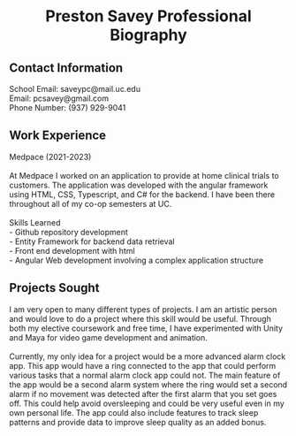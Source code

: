 <h1 style="text-align:center">Preston Savey Professional Biography</h1> 
<h2>Contact Information</h2>
School Email: saveypc@mail.uc.edu <br>
Email: pcsavey@gmail.com <br>
Phone Number: (937) 929-9041

<h2>Work Experience</h2>
Medpace (2021-2023)
<br><br>
At Medpace I worked on an application to provide at home clinical trials to customers. The application was developed with the angular framework using HTML, CSS, Typescript, and C# for the backend. I have been there throughout all of my co-op semesters at UC.
<br>
<br>
Skills Learned <br>
- Github repository development <br>
- Entity Framework for backend data retrieval <br>
- Front end development with html <br>
- Angular Web development involving a complex application structure <br>
<h2>Projects Sought</h2>
I am very open to many different types of projects. I am an artistic person and would love to do a project where this skill would be useful. Through both my elective coursework and free time, I have experimented with Unity and Maya for video game development and animation.
<br><br>
Currently, my only idea for a project would be a more advanced alarm clock app. This app would have a ring connected to the app that could perform various tasks that a normal alarm clock app could not. The main feature of the app would be a second alarm system where the ring would set a second alarm if no movement was detected after the first alarm that you set goes off. This could help avoid oversleeping and could be very useful even in my own personal life. The app could also include features to track sleep patterns and provide data to improve sleep quality as an added bonus.